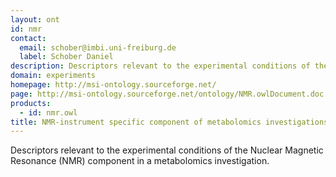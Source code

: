 ```yaml
---
layout: ont
id: nmr
contact: 
  email: schober@imbi.uni-freiburg.de
  label: Schober Daniel
description: Descriptors relevant to the experimental conditions of the Nuclear Magnetic Resonance (NMR) component in a metabolomics investigation.
domain: experiments
homepage: http://msi-ontology.sourceforge.net/
page: http://msi-ontology.sourceforge.net/ontology/NMR.owlDocument.doc
products: 
  - id: nmr.owl
title: NMR-instrument specific component of metabolomics investigations
---
```


Descriptors relevant to the experimental conditions of the Nuclear Magnetic Resonance (NMR) component in a metabolomics investigation.